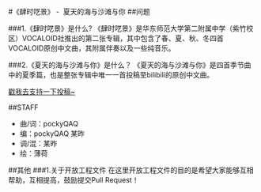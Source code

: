 #《肆时呓景》 - &nbsp;夏天的海与沙滩与你
##问题

###1.《肆时呓景》是什么?
《肆时呓景》是华东师范大学第二附属中学（紫竹校区）VOCALOID社推出的第二张专辑，其中包含了春、夏、秋、冬四首VOCALOID原创中文曲，其附属伴奏以及一些纯音乐。

###2.《夏天的海与沙滩与你》是什么？
《夏天的海与沙滩与你》是四首季节曲中的夏季篇，也是整张专辑中唯一一首投稿至bilibili的原创中文曲。

[戳我去支持一下投稿~](http://www.bilibili.com/video/av5294543/)

##STAFF
* 曲/词：pockyQAQ
* 编：pockyQAQ 某昨
* 调/混：某昨
* 绘：薄荷

##其他
###1.关于开放工程文件
在这里开放工程文件的目的是希望大家能够互相帮助，互相提高，鼓励提交Pull Request！
